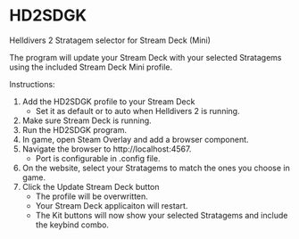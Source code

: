 # HD2SDGK
Helldivers 2 Stratagem selector for Stream Deck (Mini)

The program will update your Stream Deck with your selected Stratagems using the included Stream Deck Mini profile.

Instructions:
1) Add the HD2SDGK profile to your Stream Deck
   - Set it as default or to auto when Helldivers 2 is running.
3) Make sure Stream Deck is running.
4) Run the HD2SDGK program.
5) In game, open Steam Overlay and add a browser component.
6) Navigate the browser to http://localhost:4567.
   - Port is configurable in .config file.
7) On the website, select your Stratagems to match the ones you choose in game.
8) Click the Update Stream Deck button
   - The profile will be overwritten.
   - Your Stream Deck applicaiton will restart.
   - The Kit buttons will now show your selected Stratagems and include the keybind combo.
